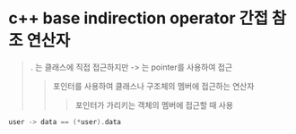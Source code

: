 # c++ base indirection operator 간접 참조 연산자

> . 는 클래스에 직접 접근하지만 -> 는 pointer를 사용하여 접근
>
> > 포인터를 사용하여 클래스나 구조체의 멤버에 접근하는 연산자
> >
> > > 포인터가 가리키는 객체의 멤버에 접근할 때 사용

```cpp
user -> data == (*user).data
```
